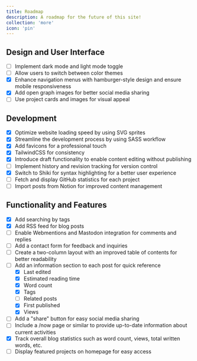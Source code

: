 ```yaml
---
title: Roadmap
description: A roadmap for the future of this site!
collection: 'more'
icon: 'pin'
---
```


## Design and User Interface

- [ ] Implement dark mode and light mode toggle
- [ ] Allow users to switch between color themes
- [x] Enhance navigation menus with hamburger-style design and ensure mobile responsiveness
- [x] Add open graph images for better social media sharing
- [ ] Use project cards and images for visual appeal

## Development

- [x] Optimize website loading speed by using SVG sprites
- [x] Streamline the development process by using SASS workflow
- [x] Add favicons for a professional touch
- [x] TailwindCSS for consistency
- [x] Introduce draft functionality to enable content editing without publishing
- [ ] Implement history and revision tracking for version control
- [x] Switch to Shiki for syntax highlighting for a better user experience
- [ ] Fetch and display GitHub statistics for each project
- [ ] Import posts from Notion for improved content management

## Functionality and Features

- [x] Add searching by tags
- [x] Add RSS feed for blog posts
- [ ] Enable Webmentions and Mastodon integration for comments and replies
- [ ] Add a contact form for feedback and inquiries
- [ ] Create a two-column layout with an improved table of contents for better readability
- [ ] Add an information section to each post for quick reference
  - [x] Last edited
  - [x] Estimated reading time
  - [x] Word count
  - [x] Tags
  - [ ] Related posts
  - [x] First published
  - [x] Views
- [ ] Add a "share" button for easy social media sharing
- [ ] Include a /now page or similar to provide up-to-date information about current activities
- [x] Track overall blog statistics such as word count, views, total written words, etc.
- [ ] Display featured projects on homepage for easy access
